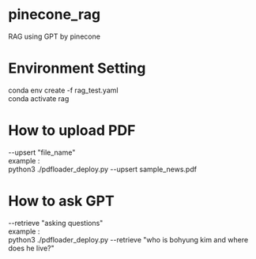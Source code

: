 # pinecone_rag
RAG using GPT by pinecone

# Environment Setting
conda env create -f rag_test.yaml <br/>
conda activate rag

# How to upload PDF 
--upsert "file_name" <br/>
example : <br/>
python3 ./pdfloader_deploy.py --upsert sample_news.pdf

# How to ask GPT
--retrieve "asking questions" <br/>
example : <br/>
python3 ./pdfloader_deploy.py --retrieve "who is bohyung kim and where does he live?"

